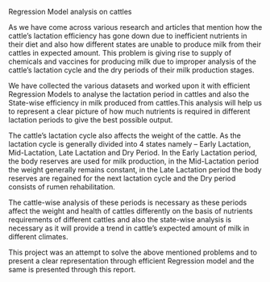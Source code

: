 Regression Model analysis on cattles 
<p>
As we have come across various research and articles that mention how the
cattle’s lactation efficiency has gone down due to inefficient nutrients in their
diet and also how different states are unable to produce milk from their cattles in
expected amount. This problem is giving rise to supply of chemicals and vaccines
for producing milk due to improper analysis of the cattle’s lactation cycle and the
dry periods of their milk production stages.

We have collected the various datasets and worked upon it with efficient Regression Models
to analyse the lactation period in cattles and also the State-wise efficiency in milk produced
from cattles.This analysis will help us to represent a clear picture of how much nutrients is
required in different lactation periods to give the best possible output.

The cattle’s lactation cycle also affects the weight of the cattle. As the lactation cycle is
generally divided into 4 states namely – Early Lactation, Mid-Lactation, Late Lactation and
Dry Period. In the Early Lactation period, the body reserves are used for milk production, in
the Mid-Lactation period the weight generally remains constant, in the Late Lactation period
the body reserves are regained for the next lactation cycle and the Dry period consists of
rumen rehabilitation.

The cattle-wise analysis of these periods is necessary as these periods affect the weight and
health of cattles differently on the basis of nutrients requirements of different cattles and also
the state-wise analysis is necessary as it will provide a trend in cattle’s expected amount of
milk in different climates.

This project was an attempt to solve the above mentioned problems and to present a clear
representation through efficient Regression model and the same is presented through this
report.
</p>
